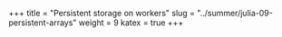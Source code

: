 +++
title = "Persistent storage on workers"
slug = "../summer/julia-09-persistent-arrays"
weight = 9
katex = true
+++
